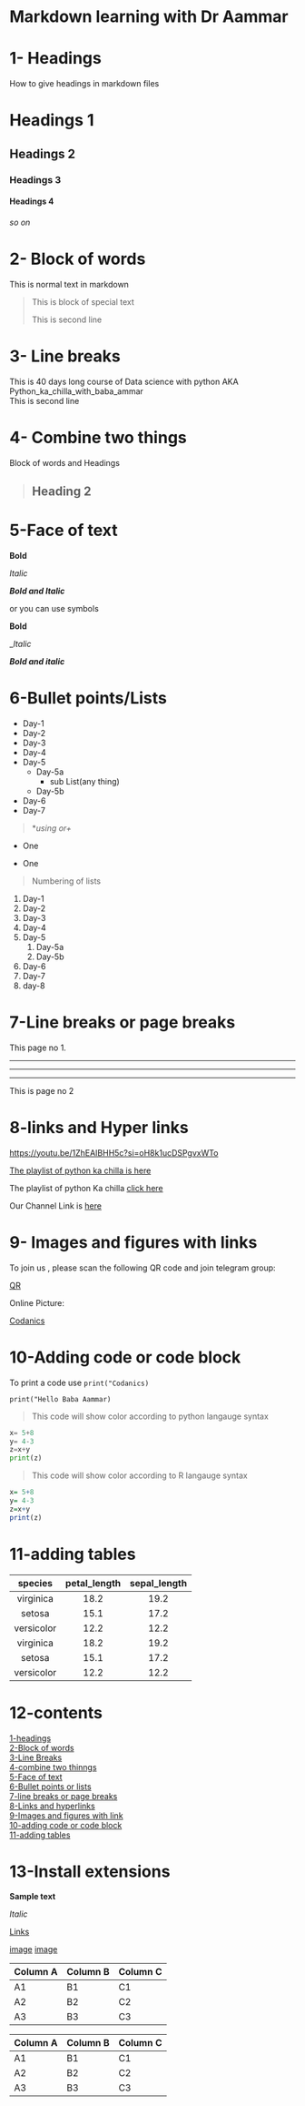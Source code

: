 # Markdown learning with Dr Aammar 
# 1- Headings

How to give headings in markdown files

# Headings 1

## Headings 2

### Headings 3

#### Headings 4

###### so on

# 2- Block of words

This is normal text in markdown

>This is block of special text
>
>This is second line

# 3- Line breaks

This is 40 days long course of Data science with python  AKA
Python_ka_chilla_with_baba_ammar\
This is second line

# 4- Combine two things

 Block of words and Headings

> ## Heading 2
>
# 5-Face of text

 **Bold**

 *Italic*

 ***Bold and Italic***

 or you can use symbols

 **Bold**

_*Italic*

 ***Bold and italic***

# 6-Bullet points/Lists

- Day-1
- Day-2
- Day-3
- Day-4
- Day-5
  - Day-5a
    - sub List(any thing)
  - Day-5b
- Day-6
- Day-7

> **using *or+**

- One

- One

> Numbering of lists

1. Day-1
2. Day-2
3. Day-3
4. Day-4
5. Day-5
      1. Day-5a
      2. Day-5b
6. Day-6
7. Day-7
8. day-8

# 7-Line  breaks or page breaks

This page no 1.
___
***
---

This is page no 2

# 8-links and Hyper links

<https://youtu.be/1ZhEAIBHH5c?si=oH8k1ucDSPgvxWTo>

[The playlist of python ka chilla is here](https://www.youtube.com/watch?v=Ux9ttEM2smk&list=PL9XvIvvVL50Fba7psesg6ynQXdipw-yoN&pp=iAQB)

The playlist of python Ka chilla [click here](https://www.youtube.com/watch?v=Ux9ttEM2smk&list=PL9XvIvvVL50Fba7psesg6ynQXdipw-yoN&pp=iAQB)

[Codanics]:https://youtube.com/@Codanics?si=rZXbeqA2xF1bHMDM

Our Channel Link is  [here][Codanics]

# 9- Images and figures with links

To join us , please scan the following  QR code and join telegram group:

[QR](QR.png)

Online Picture:

[Codanics](https://images.app.goo.gl/HT79GprFtnrpJ37b6)

# 10-Adding code or code block

To print a code use `print("Codanics)`

`print("Hello Baba Aammar)`

>This code will show color according to python langauge syntax

```python
x= 5+8
y= 4-3
z=x+y
print(z)

```

>This code will show color according to R langauge syntax

```R
x= 5+8
y= 4-3
z=x+y
print(z)
```

# 11-adding tables

| species    |  petal_length  |  sepal_length  |
| :----------: | :-------------: | :------------:|
|virginica|18.2|19.2|
|setosa|15.1|17.2|
|versicolor|12.2|12.2|
|virginica|18.2|19.2|
|setosa|15.1|17.2|
|versicolor|12.2|12.2|

# 12-contents

[1-headings](#1--headings)\
[2-Block of words](#2--block-of-words)\
[3-Line Breaks](#3--line-breaks)\
[4-combine two thinngs](#4--combine-two-things)\
[5-Face of text](#5-face-of-text)\
[6-Bullet points or lists](#6-bullet-pointslists)\
[7-line breaks or page breaks](#7-line-breaks-or-page-breaks)\
[8-Links and hyperlinks](#8-links-and-hyper-links)\
[9-Images and figures with link](#9--images-and-figures-with-links)\
[10-adding code or code block](#10-adding-code-or-code-block)\
[11-adding tables](#11-adding-tables)

# 13-Install extensions

**Sample text**

  *Italic*

[Links](https://youtu.be/QvPekMN4F0w?si=vcGa1jJwpJHQyGO8)

[image](QR.png)
[image](codanics.png)


Column A | Column B | Column C
---------|----------|---------
 A1 | B1 | C1
 A2 | B2 | C2
 A3 | B3 | C3


Column A | Column B | Column C
---------|----------|---------
 A1 | B1 | C1
 A2 | B2 | C2
 A3 | B3 | C3

 
